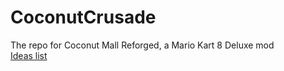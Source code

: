 # CoconutCrusade
 The repo for Coconut Mall Reforged, a Mario Kart 8 Deluxe mod<br>
 [Ideas list](IDEAS.md)
